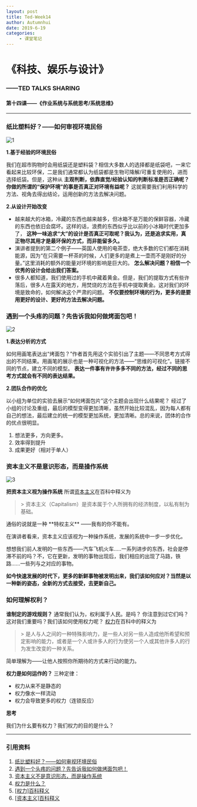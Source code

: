 ```yaml
---
layout: post
title: Ted-Week14
author: Autumnhui
date: 2019-6-19
categories:
     - 课堂笔记
---
```


# 《科技、娱乐与设计》
### ——TED TALKS SHARING

#### 第十四课——《作业系统与系统思考/系统思维》

---

### 纸比塑料好？——如何审视环境民俗

![1](https://s2.ax1x.com/2019/06/17/VHvApR.png)

   **1.基于经验的环境民俗**  
 
我们在超市购物时会用纸袋还是塑料袋？相信大多数人的选择都是纸袋吧，一来它看起来比较环保，二是我们通常都认为纸袋都是生物可降解/可重复使用的，进而选择纸袋。但是，这种从 **主观判断，依靠直觉/经验认知的判断标准是否正确呢？你做的所谓的“保护环境”的事是否真正对环境有益呢？** 这就需要我们利用科学的方法、视角去得出结论，运用创新的方法去解决问题。



  **2.从设计开始改变** 

+ 越来越大的冰箱，冷藏的东西也越来越多，但冰箱不是万能的保鲜容器，冷藏的东西也依旧会腐坏。这样的话，浪费的东西似乎比以前的小冰箱时代更加多了， **这种一味追求“大”的设计是否真正可取呢？我认为，还是追求实用，真正物尽其用才是最环保的方式，而非能留多久。** 
+ 演讲者提到的第二个例子——英国人使用的电茶壶，绝大多数的它们都在消耗能源，因为“在只需要一杯茶的时候，人们更多的是煮上一壶而不是刚好的分量。”这里消耗的额外的能量对环境的影响是巨大的。 **怎么解决问题？相信一个优秀的设计会给出我们答案。** 
+ 很多人都知道，我们使用过的手机中藏着黄金。但是，我们的提取方式有些许落后，很多人在露天的地方，用焚烧的方法在手机中提取黄金。这对我们的环境是致命的，如何解决这个严肃的问题。 **不仅要控制环境的行为，更多的是要用更好的设计、更好的方法去解决问题。**





### 遇到一个头疼的问题？先告诉我如何做烤面包吧！

![2](https://images.gitee.com/uploads/images/2019/0617/175239_44cc135c_2219946.png)

 **1.表达分析的方式**

如何用画笔表达出“烤面包？”作者首先用这个实验引出了主题——不同思考方式得出的不同结果。用画笔的展示也是一种可视化的方法——“思维的可视化”。链接不同的节点，建立不同的模型。
   **表达一件事有许许多多不同的方法，经过不同的思考方式就会有不同的表达结果。**
   

 
  **2.团队合作的优化**
  
  以小组为单位的实验去展示“如何烤面包片”这个主题会出现什么结果呢？
  经过了小组的讨论及重组，最后的模型变得更加清晰，虽然开始比较混乱，因为每人都有自己的想法，最后建立的统一的模型更加系统，更加清晰。总的来说，团体的合作的优点很明显。
  1. 想法更多，方向更多。
  2. 效率得到提升
  3. 成果更好（相对于单人）



### 资本主义不是意识形态，而是操作系统

![3](https://s2.ax1x.com/2019/06/17/VHvFh9.png)

 **把资本主义视为操作系统**
所谓[资本主义](https://baike.baidu.com/item/%E8%B5%84%E6%9C%AC%E4%B8%BB%E4%B9%89/87961)在百科中释义为
<blockquote> 
> 资本主义（Capitalism）是资本属于个人所拥有的经济制度，以私有制为基础。
</blockquote> 
通俗的说就是一种 **特权主义** ——我有的你不能有。

在演讲者看来，资本主义应该视为一种操作系统，发展的系统中一步一步优化。

 想想我们前人发明的一些东西——汽车飞机火车.....一系列进步的东西，社会是停滞不前的吗？不，它在更新，发明的事物出现后，我们相应的出现了马路，铁路......一些列与之对应的事物。

**如今快速发展的时代下，更多的新鲜事物被发明出来，我们该如何应对？当然是以一种新的姿态，全新的方式去接受，去更新自己。** 


### 如何理解权利？

 **谁制定的游戏规则？**
 通常我们认为，权利属于人民。是吗？
 你注意到过它们吗？这对我们重要吗？我们该如何使用权力呢？
 [权力](https://baike.baidu.com/item/%E6%9D%83%E5%8A%9B/1574258#viewPageContent)在百科中的释义为
<blockquote> 
 > 是人与人之间的一种特殊影响力，是一些人对另一些人造成他所希望和预定影响的能力，或者是一个人或许多人的行为使另一个人或其他许多人的行为发生改变的一种关系。
</blockquote> 
简单理解为——让他人按照你所期待的方式来行动的能力。

 **权力是如何运作的？**
 三种定律：
 - 权力从来不是静态的
 - 权力像水一样流动
 - 权力会导致更多的权力（连锁反应）
 
 
 **思考**

 我们为什幺要有权力？我们权力的目的是什么？



---


### 引用资料

 1. [纸比塑料好？——如何审视环境民俗](https://www.ted.com/talks/leyla_acaroglu_paper_beats_plastic_how_to_rethink_environmental_folklore?&language=zh-cn)
 2. [遇到一个头疼的问题？先告诉我如何做烤面包吧！](https://www.ted.com/talks/tom_wujec_got_a_wicked_problem_first_tell_me_how_you_make_toast?&language=zh-cn) 
 3.  [资本主义不是意识形态，而是操作系统](https://www.ted.com/talks/bhu_srinivasan_capitalism_isn_t_an_ideology_it_s_an_operating_system/up-next?&language=zh-cn)
 4.  [权力是什么？](https://www.ted.com/talks/eric_liu_how_to_understand_power/up-next?&langauge=zh-cn)
 5.  [ [权力]百科释义 ](https://baike.baidu.com/item/%E6%9D%83%E5%8A%9B/1574258#viewPageContent)
 6.  [ [资本主义]百科释义 ](https://baike.baidu.com/item/%E8%B5%84%E6%9C%AC%E4%B8%BB%E4%B9%89/87961)


